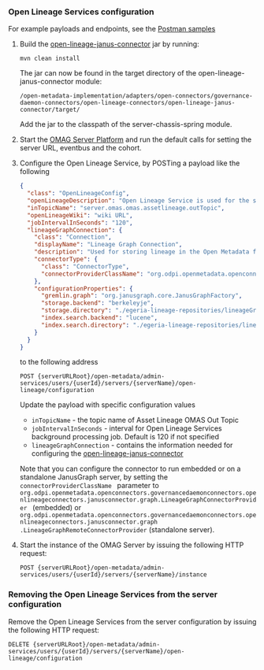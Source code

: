 ### Open Lineage Services configuration

For example payloads and endpoints, see the [Postman samples](../samples/OLS.postman_collection.json) 


1. Build the 
[open-lineage-janus-connector](../../../../adapters/open-connectors/governance-daemon-connectors/open-lineage-connectors/open-lineage-janus-connector/README.md) jar by running:

    ```
    mvn clean install
    ```

    The jar can now be found in the target directory of the open-lineage-janus-connector module:

    ```
    /open-metadata-implementation/adapters/open-connectors/governance-daemon-connectors/open-lineage-connectors/open-lineage-janus-connector/target/
    ```

    Add the jar to the classpath of the server-chassis-spring module.

2. Start the [OMAG Server Platform](../../../../../open-metadata-resources/open-metadata-tutorials/omag-server-tutorial) and run the default calls for
 setting the server URL, eventbus and the cohort.

3. Configure the Open Lineage Service, by POSTing a payload like the following
 
    ```json
    {
      "class": "OpenLineageConfig",
      "openLineageDescription": "Open Lineage Service is used for the storage and querying of lineage",
      "inTopicName": "server.omas.omas.assetlineage.outTopic",
      "openLineageWiki": "wiki URL",
      "jobIntervalInSeconds": "120",
      "lineageGraphConnection": {
        "class": "Connection",
        "displayName": "Lineage Graph Connection",
        "description": "Used for storing lineage in the Open Metadata format",
        "connectorType": {
          "class": "ConnectorType",
          "connectorProviderClassName": "org.odpi.openmetadata.openconnectors.governancedaemonconnectors.openlineageconnectors.janusconnector.graph.LineageGraphConnectorProvider"
        },
        "configurationProperties": {
          "gremlin.graph": "org.janusgraph.core.JanusGraphFactory",
          "storage.backend": "berkeleyje",
          "storage.directory": "./egeria-lineage-repositories/lineageGraph/berkeley",
          "index.search.backend": "lucene",
          "index.search.directory": "./egeria-lineage-repositories/lineageGraph/searchindex"
        }
      }
    }
    ```
    to the following address

    ```
    POST {serverURLRoot}/open-metadata/admin-services/users/{userId}/servers/{serverName}/open-lineage/configuration
    ```

    Update the payload with specific configuration values
    - `inTopicName` - the topic name of Asset Lineage OMAS Out Topic
    - `jobIntervalInSeconds` - interval for Open Lineage Services background processing job. Default is 120 if not specified
    - `lineageGraphConnection` - contains the information needed for configuring the 
    [open-lineage-janus-connector](../../../../adapters/open-connectors/governance-daemon-connectors/open-lineage-connectors/open-lineage-janus-connector/README.md)

    Note that you can configure the connector to run embedded or on a standalone JanusGraph server, by setting the `connectorProviderClassName
    ` parameter to 
    `org.odpi.openmetadata.openconnectors.governancedaemonconnectors.openlineageconnectors.janusconnector.graph.LineageGraphConnectorProvider
    ` (embedded) or `org.odpi.openmetadata.openconnectors.governancedaemonconnectors.openlineageconnectors.janusconnector.graph
    .LineageGraphRemoteConnectorProvider`
    (standalone server). 
 
4. Start the instance of the OMAG Server by issuing the following HTTP request:
    
    ```
    POST {serverURLRoot}/open-metadata/admin-services/users/{userId}/servers/{serverName}/instance
    ```

### Removing the Open Lineage Services from the server configuration

Remove the Open Lineage Services from the server configuration by issuing the following HTTP request:
    
```
DELETE {serverURLRoot}/open-metadata/admin-services/users/{userId}/servers/{serverName}/open-lineage/configuration
```


